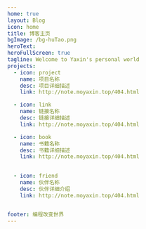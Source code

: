 ```yaml
---
home: true
layout: Blog
icon: home
title: 博客主页
bgImage: /bg-huTao.png
heroText:
heroFullScreen: true
tagline: Welcome to Yaxin's personal world
projects:
  - icon: project
    name: 项目名称
    desc: 项目详细描述
    link: http://note.moyaxin.top/404.html

  - icon: link
    name: 链接名称
    desc: 链接详细描述
    link: http://note.moyaxin.top/404.html

  - icon: book
    name: 书籍名称
    desc: 书籍详细描述
    link: http://note.moyaxin.top/404.html
    

  - icon: friend
    name: 伙伴名称
    desc: 伙伴详细介绍
    link: http://note.moyaxin.top/404.html


footer: 编程改变世界
---
```


